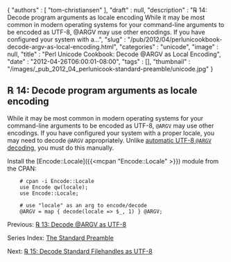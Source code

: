 {
   "authors" : [
      "tom-christiansen"
   ],
   "draft" : null,
   "description" : "℞ 14: Decode program arguments as locale encoding While it may be most common in modern operating systems for your command-line arguments to be encoded as UTF-8, @ARGV may use other encodings. If you have configured your system with a...",
   "slug" : "/pub/2012/04/perlunicookbook-decode-argv-as-local-encoding.html",
   "categories" : "unicode",
   "image" : null,
   "title" : "Perl Unicode Cookbook: Decode @ARGV as Local Encoding",
   "date" : "2012-04-26T06:00:01-08:00",
   "tags" : [],
   "thumbnail" : "/images/_pub_2012_04_perlunicook-standard-preamble/unicode.jpg"
}



℞ 14: Decode program arguments as locale encoding
-------------------------------------------------

While it may be most common in modern operating systems for your command-line arguments to be encoded as UTF-8, `@ARGV` may use other encodings. If you have configured your system with a proper locale, you may need to decode `@ARGV` appropriately. Unlike [automatic UTF-8 `@ARGV` decoding](/pub/2012/04/perlunicookbook-decode-argv-as-utf8.html), you must do this manually.

Install the [Encode::Locale]({{<mcpan "Encode::Locale" >}}) module from the CPAN:

        # cpan -i Encode::Locale
        use Encode qw(locale);
        use Encode::Locale;

        # use "locale" as an arg to encode/decode
        @ARGV = map { decode(locale => $_, 1) } @ARGV;

Previous: [℞ 13: Decode @ARGV as UTF-8](/pub/2012/04/perlunicookbook-decode-argv-as-utf8.html)

Series Index: [The Standard Preamble](/pub/2012/04/perlunicook-standard-preamble.html)

Next: [℞ 15: Decode Standard Filehandles as UTF-8](/pub/2012/04/perlunicook-decode-standard-filehandles-as-utf-8.html)
